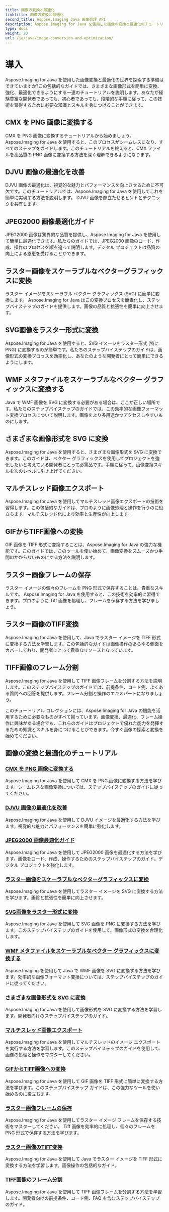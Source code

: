 ```yaml
---
title: 画像の変換と最適化
linktitle: 画像の変換と最適化
second_title: Aspose.Imaging Java 画像処理 API
description: Aspose.Imaging for Java を使用した画像の変換と最適化のチュートリアルをご覧ください。さまざまな画像形式を簡単に変換、強化、最適化する方法を学びます。
type: docs
weight: 20
url: /ja/java/image-conversion-and-optimization/
---
```


# 導入

Aspose.Imaging for Java を使用した画像変換と最適化の世界を探索する準備はできていますか?この包括的なガイドでは、さまざまな画像形式を簡単に変換、強化、最適化できるようにする一連のチュートリアルを説明します。あなたが経験豊富な開発者であっても、初心者であっても、段階的な手順に従って、この技術を習得するために必要な知識とスキルを身につけることができます。

## CMX を PNG 画像に変換する

CMX を PNG 画像に変換するチュートリアルから始めましょう。 Aspose.Imaging for Java を使用すると、このプロセスがシームレスになり、すべてのステップをガイドします。このチュートリアルを終えると、CMX ファイルを高品質の PNG 画像に変換する方法を深く理解できるようになります。

## DJVU 画像の最適化を改善

DJVU 画像の最適化は、視覚的な魅力とパフォーマンスを向上させるために不可欠です。このチュートリアルでは、Aspose.Imaging for Java を使用してこれを簡単に実現する方法を説明します。 DJVU 画像を際立たせるヒントとテクニックを共有します。

## JPEG2000 画像最適化ガイド

JPEG2000 画像は驚異的な品質を提供し、Aspose.Imaging for Java を使用して簡単に最適化できます。私たちのガイドでは、JPEG2000 画像のロード、作成、操作のプロセスを順を追って説明します。デジタル プロジェクトは品質の向上による恩恵を受けることができます。

## ラスター画像をスケーラブルなベクターグラフィックスに変換

ラスター イメージをスケーラブル ベクター グラフィックス (SVG) に簡単に変換します。 Aspose.Imaging for Java はこの変換プロセスを簡素化し、ステップバイステップのガイドを提供します。画像の品質と拡張性を簡単に向上させます。

## SVG画像をラスター形式に変換

Aspose.Imaging for Java を使用すると、SVG イメージをラスター形式 (特に PNG) に変換するのが簡単です。私たちのステップバイステップのガイドは、画像形式の変換プロセスを効率化し、あなたのような開発者にとって簡単にできるようにします。

## WMF メタファイルをスケーラブルなベクター グラフィックスに変換する

Java で WMF 画像を SVG に変換する必要がある場合は、ここが正しい場所です。私たちのステップバイステップのガイドでは、この効率的な画像フォーマット変換プロセスについて説明します。画像をより多用途かつアクセスしやすいものにします。

## さまざまな画像形式を SVG に変換

Aspose.Imaging for Java を使用すると、さまざまな画像形式を SVG に変換できます。このガイドは、ベクター グラフィックスを使用してプロジェクトを強化したいと考えている開発者にとって必需品です。手順に従って、画像変換スキルを次のレベルに引き上げてください。

## マルチスレッド画像エクスポート

Aspose.Imaging for Java を使用してマルチスレッド画像エクスポートの技術を習得します。この包括的なガイドは、プロのように画像処理と操作を行うのに役立ちます。マルチスレッド化により効率と生産性が向上します。

## GIFからTIFF画像への変換

GIF 画像を TIFF 形式に変換することは、Aspose.Imaging for Java の強力な機能です。このガイドでは、このツールを使い始めて、画像変換をスムーズかつ手間のかからないものにする方法を説明します。

## ラスター画像フレームの保存

ラスター イメージの個々のフレームを PNG 形式で保存することは、貴重なスキルです。 Aspose.Imaging for Java を使用すると、この技術を効率的に習得できます。プロのように Tiff 画像を処理し、フレームを保存する方法を学びましょう。

## ラスター画像のTIFF変換

Aspose.Imaging for Java を使用して、Java でラスター イメージを TIFF 形式に変換する方法を学習します。この包括的なガイドは画像操作のあらゆる側面をカバーしており、開発者にとって貴重なリソースとなっています。

## TIFF画像のフレーム分割

Aspose.Imaging for Java を使用して TIFF 画像フレームを分割する方法を説明します。このステップバイステップのガイドでは、前提条件、コード例、よくある質問への回答を提供します。フレーム分割と操作のエキスパートになりましょう。

このチュートリアル コレクションには、Aspose.Imaging for Java の機能を活用するために必要なものがすべて揃っています。画像変換、最適化、フレーム操作に興味がある場合でも、これらのガイドはプロジェクトで優れた能力を発揮するための知識とスキルを身につけることができます。今すぐ画像の探索と変換を始めてください。
## 画像の変換と最適化のチュートリアル
### [CMX を PNG 画像に変換する](./convert-cmx-to-png-image/)
Aspose.Imaging for Java を使用して CMX を PNG 画像に変換する方法を学びます。シームレスな画像変換については、ステップバイステップのガイドに従ってください。
### [DJVU 画像の最適化を改善](./improve-djvu-image-optimization/)
Aspose.Imaging for Java を使用して DJVU イメージを最適化する方法を学びます。視覚的な魅力とパフォーマンスを簡単に強化します。
### [JPEG2000 画像最適化ガイド](./jpeg2000-image-optimization-guide/)
Aspose.Imaging for Java を使用して JPEG2000 画像を最適化する方法を学びます。画像をロード、作成、操作するためのステップバイステップのガイド。デジタル プロジェクトを強化します。
### [ラスター画像をスケーラブルなベクターグラフィックスに変換](./convert-raster-images-to-scalable-vector-graphics/)
Aspose.Imaging for Java を使用してラスター イメージを SVG に変換する方法を学びます。画質と拡張性を簡単に向上させます。
### [SVG画像をラスター形式に変換](./convert-svg-images-to-raster-format/)
Aspose.Imaging for Java を使用して SVG 画像を PNG に変換する方法を学びます。このステップバイステップのガイドを使用して、画像形式の変換を合理化します。
### [WMF メタファイルをスケーラブルなベクター グラフィックスに変換する](./convert-wmf-metafiles-to-scalable-vector-graphics/)
Aspose.Imaging を使用して Java で WMF 画像を SVG に変換する方法を学びます。効率的な画像フォーマット変換については、ステップバイステップのガイドに従ってください。
### [さまざまな画像形式を SVG に変換](./convert-various-image-formats-to-svg/)
Aspose.Imaging for Java を使用して画像形式を SVG に変換する方法を学習します。開発者向けのステップバイステップのガイド。
### [マルチスレッド画像エクスポート](./multi-threaded-image-export/)
Aspose.Imaging for Java を使用してマルチスレッドのイメージ エクスポートを実行する方法を学習します。このステップバイステップのガイドを使用して、画像の処理と操作をマスターしてください。
### [GIFからTIFF画像への変換](./gif-to-tiff-image-conversion/)
Aspose.Imaging for Java を使用して GIF 画像を TIFF 形式に簡単に変換する方法を学びます。このステップバイステップ ガイドは、この強力なツールを使い始めるのに役立ちます。
### [ラスター画像フレームの保存](./raster-image-frame-saving/)
Aspose.Imaging for Java を使用してラスター イメージ フレームを保存する技術をマスターしてください。 Tiff 画像を効率的に処理し、個々のフレームを PNG 形式で保存する方法を学びます。
### [ラスター画像のTIFF変換](./raster-image-tiff-conversion/)
Aspose.Imaging for Java を使用して Java でラスター イメージを TIFF 形式に変換する方法を学習します。画像操作の包括的なガイド。
### [TIFF画像のフレーム分割](./tiff-image-frame-splitting/)
Aspose.Imaging for Java を使用して TIFF 画像フレームを分割する方法を学習します。開発者向けの前提条件、コード例、FAQ を含むステップバイステップのガイド。